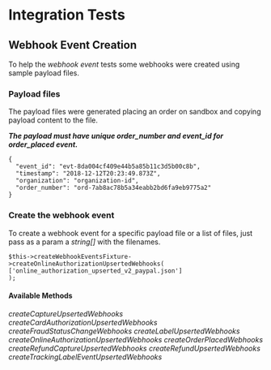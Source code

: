 # Integration Tests

## Webhook Event Creation

To help the *webhook event* tests some webhooks were created using sample payload files.

### Payload files
The payload files were generated placing an order on sandbox and copying payload content to the file.

***The payload must have unique order_number and event_id for order_placed event.***

```
{
  "event_id": "evt-8da004cf409e44b5a85b11c3d5b00c8b",
  "timestamp": "2018-12-12T20:23:49.873Z",
  "organization": "organization-id",
  "order_number": "ord-7ab8ac78b5a34eabb2bd6fa9eb9775a2"
}
```
### Create the webhook event

To create a webhook event for a specific payload file or a list of files, just pass as a param a *string[]* with the filenames.
```
$this->createWebhookEventsFixture->createOnlineAuthorizationUpsertedWebhooks(
['online_authorization_upserted_v2_paypal.json']
);
```

#### Available Methods
*createCaptureUpsertedWebhooks*
*createCardAuthorizationUpsertedWebhooks*
*createFraudStatusChangeWebhooks*
*createLabelUpsertedWebhooks*
*createOnlineAuthorizationUpsertedWebhooks*
*createOrderPlacedWebhooks*
*createRefundCaptureUpsertedWebhooks*
*createRefundUpsertedWebhooks*
*createTrackingLabelEventUpsertedWebhooks*




